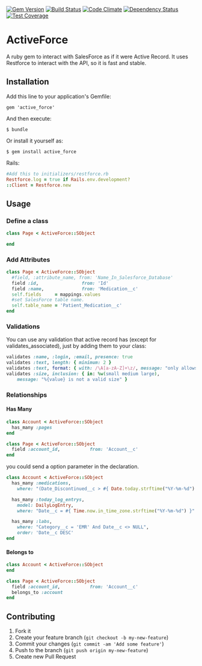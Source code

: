 [![Gem Version](http://img.shields.io/gem/v/active_force.svg)](http://badge.fury.io/rb/active_force)
[![Build Status](http://img.shields.io/travis/ionia-corporation/active_force.svg)](https://travis-ci.org/ionia-corporation/active_force)
[![Code Climate](http://img.shields.io/codeclimate/github/ionia-corporation/active_force.svg)](https://codeclimate.com/github/ionia-corporation/active_force)
[![Dependency Status](http://img.shields.io/gemnasium/ionia-corporation/active_force.svg)](https://gemnasium.com/ionia-corporation/active_force)
[![Test Coverage](https://codeclimate.com/github/ionia-corporation/active_force/badges/coverage.svg)](https://codeclimate.com/github/ionia-corporation/active_force)


# ActiveForce

A ruby gem to interact with SalesForce as if it were Active Record. It
uses Restforce to interact with the API, so it is fast and stable.

## Installation

Add this line to your application's Gemfile:

    gem 'active_force'

And then execute:

    $ bundle

Or install it yourself as:

    $ gem install active_force

Rails:

```ruby
#Add this to initializers/restforce.rb
Restforce.log = true if Rails.env.development?
::Client = Restforce.new
```

## Usage

### Define a class

```ruby
class Page < ActiveForce::SObject

end
```

### Add Attributes
```ruby
class Page < ActiveForce::SObject
  #field, :attribute_name, from: 'Name_In_Salesforce_Database'
  field :id,                from: 'Id'
  field :name,              from: 'Medication__c'
  self.fields     = mappings.values
  #set SalesForce table name.
  self.table_name = 'Patient_Medication__c'
end
```
### Validations
You can use any validation that active record has (except for validates_associated), just by adding them to your class:

```ruby
validates :name, :login, :email, presence: true
validates :text, length: { minimum: 2 }
validates :text, format: { with: /\A[a-zA-Z]+\z/, message: "only allows letters" }
validates :size, inclusion: { in: %w(small medium large),
    message: "%{value} is not a valid size" }
```

### Relationships

#### Has Many

```ruby
class Account < ActiveForce::SObject
  has_many :pages
end

class Page < ActiveForce::SObject
  field :account_id,           from: 'Account__c'
end
```

you could send a option parameter in the declaration.

```ruby
class Account < ActiveForce::SObject
  has_many :medications,
    where: "(Date_Discontinued__c > #{ Date.today.strftime("%Y-%m-%d") } or Date_Discontinued__c = NULL)"

  has_many :today_log_entrys,
    model: DailyLogEntry,
    where: "Date__c = #{ Time.now.in_time_zone.strftime("%Y-%m-%d") }"

  has_many :labs,
    where: "Category__c = 'EMR' And Date__c <> NULL",
    order: 'Date__c DESC'
end
```

#### Belongs to
```ruby
class Account < ActiveForce::SObject
end

class Page < ActiveForce::SObject
  field :account_id,           from: 'Account__c'
  belongs_to :account
end
```

## Contributing

1. Fork it
2. Create your feature branch (`git checkout -b my-new-feature`)
3. Commit your changes (`git commit -am 'Add some feature'`)
4. Push to the branch (`git push origin my-new-feature`)
5. Create new Pull Request

